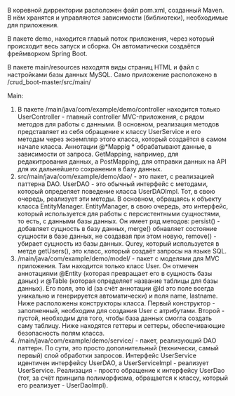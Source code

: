 В коревной дирректории расположен файл pom.xml, созданный Maven. В нём хранятся и управляются зависимости (библиотеки), необходимые для приложения.

В пакете demo, находится главый поток приложения, через который происходит весь запуск и сборка. Он автоматически создаётся фреймворком Spring Boot.

В пакете main/resources находятя виды страниц HTML и файл с настройками базы данных MySQL.
Само приложение расположено в /crud_boot-master/src/main/

Main:
1) В пакете /main/java/com/example/demo/controller находится только UserController - главный controller MVC-приложения, с рядом методов для работы с данными. В основном, реализация методов представляет из себя обращение к классу UserService и его методам через экземпляр этого класса, который создаётся в самом начале класса. Аннотации @*Mappig * обрабатывают данные, в зависимости от запроса. GetMapping, например, для редакитрования данных, а PostMapping, для отправки данных на API для их дальнейшего сохранения в базу данных.
2)  src/main/java/com/example/demo/dao/ - это пакет, с реализацией паттерна DAO. UserDAO - это обычный интерфейс с методами, который определяет поведение класса UserDAOImpl. Тот, в свою очередь, реализует эти методы. В основном, обращаясь к объекту класса EntityManager. EntityManager, в свою очередь, это интерфейс, который используется для работы с персистентными сущностями, то есть, с данными базы данных. Он имеет ряд методов: persist() - добавляет сущность в базу данных, merge() обнавляет состояние сущности в базе данных, не создавая при этом новую, remove() - убирает сущность из базы данных. Qurey, который используется в метде getUsers(), это класс, который создаёт запросы на языке SQL.
3)  /main/java/com/example/demo/model/ - пакет с моделями для MVC приложения. Там находится только класс User. Он отмечен аннотациями @Entity (которая превращает его в сущность базы даных) и @Table (которая определяет название таблицы для базы данных). Его поля, это id (за счёт аннотации @Id это поле всегда уникально и генерируется автоматически) и поля name, lastname. Ниже расположены конструкторы класса. Первый конструктор - заполненный, необходим для создания User с атрибутами. Второй - пустой, необходим для того, чтобы база данных смогла создать саму таблицу. Ниже находятся геттеры и сеттеры, обеспечивающие безопасность полям класса.
4)  /main/java/com/example/demo/service/ - пакет, реализующий DAO паттерн. По сути, это просто дополнительный (технически, самый первый) слой обработки запросов. Интерфейс UserService идентичен интерфейсу UserDAO, а UserServiceImpl - реализует UserService. Реализация - просто обращение к интерфейсу UserDao (тот, за счёт принципа полиморфизма, обращается к классу, который его реализует - UserDaoImpl).
